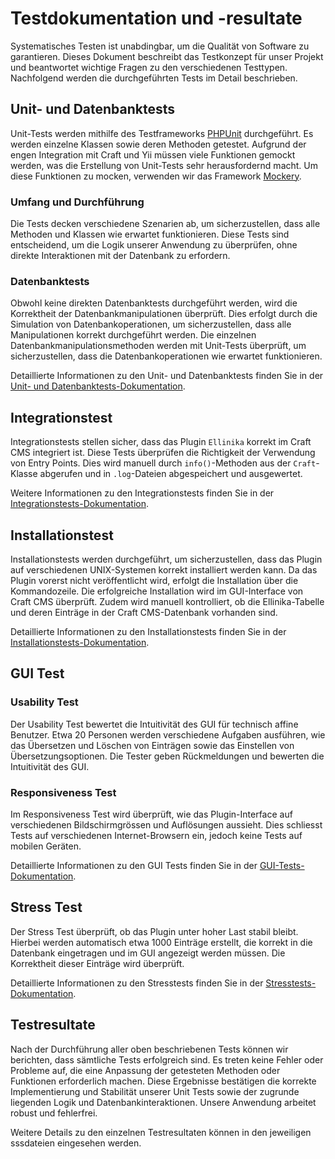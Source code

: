 # Testdokumentation und -resultate

Systematisches Testen ist unabdingbar, um die Qualität von Software zu garantieren. Dieses Dokument beschreibt das Testkonzept für unser Projekt und beantwortet wichtige Fragen zu den verschiedenen Testtypen. Nachfolgend werden die durchgeführten Tests im Detail beschrieben.

## Unit- und Datenbanktests

Unit-Tests werden mithilfe des Testframeworks [PHPUnit](https://phpunit.de/) durchgeführt. Es werden einzelne Klassen sowie deren Methoden getestet. Aufgrund der engen Integration mit Craft und Yii müssen viele Funktionen gemockt werden, was die Erstellung von Unit-Tests sehr herausfordernd macht. Um diese Funktionen zu mocken, verwenden wir das Framework [Mockery](https://github.com/mockery/mockery).

### Umfang und Durchführung
Die Tests decken verschiedene Szenarien ab, um sicherzustellen, dass alle Methoden und Klassen wie erwartet funktionieren. Diese Tests sind entscheidend, um die Logik unserer Anwendung zu überprüfen, ohne direkte Interaktionen mit der Datenbank zu erfordern.

### Datenbanktests
Obwohl keine direkten Datenbanktests durchgeführt werden, wird die Korrektheit der Datenbankmanipulationen überprüft. Dies erfolgt durch die Simulation von Datenbankoperationen, um sicherzustellen, dass alle Manipulationen korrekt durchgeführt werden. Die einzelnen Datenbankmanipulationsmethoden werden mit Unit-Tests überprüft, um sicherzustellen, dass die Datenbankoperationen wie erwartet funktionieren.

Detaillierte Informationen zu den Unit- und Datenbanktests finden Sie in der [Unit- und Datenbanktests-Dokumentation](./UnitTests.md).

## Integrationstest

Integrationstests stellen sicher, dass das Plugin `Ellinika` korrekt im Craft CMS integriert ist. Diese Tests überprüfen die Richtigkeit der Verwendung von Entry Points. Dies wird manuell durch `info()`-Methoden aus der `Craft`-Klasse abgerufen und in `.log`-Dateien abgespeichert und ausgewertet.

Weitere Informationen zu den Integrationstests finden Sie in der [Integrationstests-Dokumentation](./IntegrationTests.md).

## Installationstest

Installationstests werden durchgeführt, um sicherzustellen, dass das Plugin auf verschiedenen UNIX-Systemen korrekt installiert werden kann. Da das Plugin vorerst nicht veröffentlicht wird, erfolgt die Installation über die Kommandozeile. Die erfolgreiche Installation wird im GUI-Interface von Craft CMS überprüft. Zudem wird manuell kontrolliert, ob die Ellinika-Tabelle und deren Einträge in der Craft CMS-Datenbank vorhanden sind.

Detaillierte Informationen zu den Installationstests finden Sie in der [Installationstests-Dokumentation](./InstallationTests.md).

## GUI Test

### Usability Test
Der Usability Test bewertet die Intuitivität des GUI für technisch affine Benutzer. Etwa 20 Personen werden verschiedene Aufgaben ausführen, wie das Übersetzen und Löschen von Einträgen sowie das Einstellen von Übersetzungsoptionen. Die Tester geben Rückmeldungen und bewerten die Intuitivität des GUI.

### Responsiveness Test
Im Responsiveness Test wird überprüft, wie das Plugin-Interface auf verschiedenen Bildschirmgrössen und Auflösungen aussieht. Dies schliesst Tests auf verschiedenen Internet-Browsern ein, jedoch keine Tests auf mobilen Geräten.

Detaillierte Informationen zu den GUI Tests finden Sie in der [GUI-Tests-Dokumentation](./GUITests.md).

## Stress Test

Der Stress Test überprüft, ob das Plugin unter hoher Last stabil bleibt. Hierbei werden automatisch etwa 1000 Einträge erstellt, die korrekt in die Datenbank eingetragen und im GUI angezeigt werden müssen. Die Korrektheit dieser Einträge wird überprüft.

Detaillierte Informationen zu den Stresstests finden Sie in der [Stresstests-Dokumentation](./StressTests.md).

## Testresultate

Nach der Durchführung aller oben beschriebenen Tests können wir berichten, dass sämtliche Tests erfolgreich sind. Es treten keine Fehler oder Probleme auf, die eine Anpassung der getesteten Methoden oder Funktionen erforderlich machen. Diese Ergebnisse bestätigen die korrekte Implementierung und Stabilität unserer Unit Tests sowie der zugrunde liegenden Logik und Datenbankinteraktionen. Unsere Anwendung arbeitet robust und fehlerfrei.

Weitere Details zu den einzelnen Testresultaten können in den jeweiligen sssdateien eingesehen werden.
